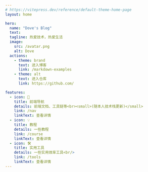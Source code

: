 ```yaml
---
# https://vitepress.dev/reference/default-theme-home-page
layout: home

hero:
  name: "Dove's Blog"
  text:
  tagline: 热爱技术，热爱生活
  image:
    src: /avatar.png
    alt: Dove
  actions:
    - theme: brand
      text: 进入博客
      link: /markdown-examples
    - theme: alt
      text: 进入仓库
      link: https://github.com/

features:
  - icon: 📖
    title: 前端导航
    details: 前端文档、工具链等<br><small>(随本人技术栈更新)</small>
    link: /nav
    linkText: 查看详情
  - icon: 💡
    title: 教程
    details: 一些教程
    link: /course
    linkText: 查看详情
  - icon: 🛠
    title: 实用工具
    details: 一些实用效率工具<br/>
    link: /tools
    linkText: 查看详情
---
```


